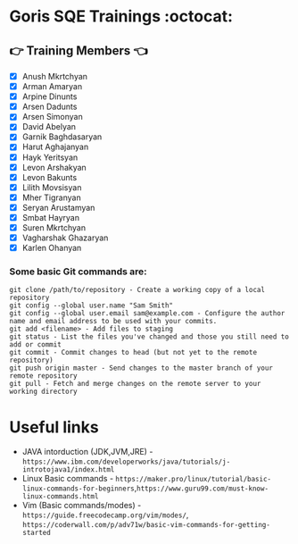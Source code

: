 # Goris SQE Trainings  :octocat:

##  :point_right: Training Members  :point_left:
- [X] Anush Mkrtchyan
- [X] Arman Amaryan
- [X] Arpine Dinunts
- [X] Arsen Dadunts
- [X] Arsen Simonyan
- [X] David Abelyan
- [X] Garnik Baghdasaryan
- [X] Harut Aghajanyan
- [X] Hayk Yeritsyan
- [X] Levon Arshakyan
- [X] Levon Bakunts
- [X] Lilith Movsisyan
- [X] Mher Tigranyan
- [X] Seryan Arustamyan
- [X] Smbat Hayryan
- [X] Suren Mkrtchyan
- [X] Vagharshak Ghazaryan
- [X] Karlen Ohanyan

### Some basic Git commands are:
```
git clone /path/to/repository - Create a working copy of a local repository
git config --global user.name "Sam Smith"
git config --global user.email sam@example.com - Configure the author name and email address to be used with your commits.
git add <filename> - Add files to staging 
git status - List the files you've changed and those you still need to add or commit
git commit - Commit changes to head (but not yet to the remote repository)
git push origin master - Send changes to the master branch of your remote repository
git pull - Fetch and merge changes on the remote server to your working directory
```

# Useful links
- JAVA intorduction (JDK,JVM,JRE) - `https://www.ibm.com/developerworks/java/tutorials/j-introtojava1/index.html`
- Linux Basic commands - `https://maker.pro/linux/tutorial/basic-linux-commands-for-beginners`,`https://www.guru99.com/must-know-linux-commands.html`
- Vim (Basic commands/modes) - `https://guide.freecodecamp.org/vim/modes/`, `https://coderwall.com/p/adv71w/basic-vim-commands-for-getting-started`
